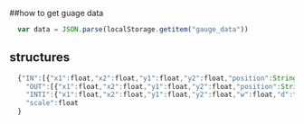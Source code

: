 
##how to get guage data

```javascript
  var data = JSON.parse(localStorage.getitem("gauge_data"))
```
## structures

```javascript
  {"IN":[{"x1":float,"x2":float,"y1":float,"y2":float,"position":String}...],
    "OUT":[{"x1":float,"x2":float,"y1":float,"y2":float,"position":String}...],
    "INTI":{"x1":float,"x2":float,"y1":float,"y2":float,"w":float,"d":float},
    "scale":float
  }
```
